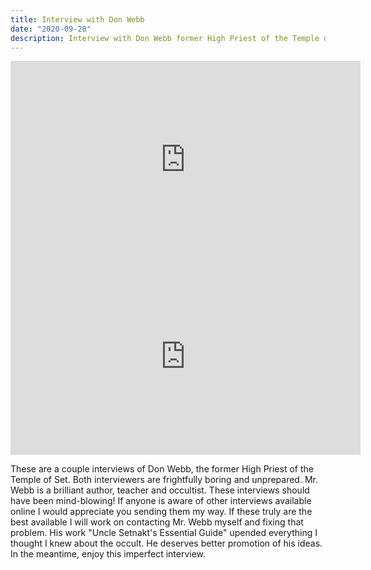 ```yaml
---
title: Interview with Don Webb
date: "2020-09-20"
description: Interview with Don Webb former High Priest of the Temple of Set.
---
```


<iframe width="560" height="315" src="https://www.youtube.com/embed/4y6H0AiS1Gg" frameborder="0" allow="accelerometer; autoplay; clipboard-write; encrypted-media; gyroscope; picture-in-picture" allowfullscreen></iframe>

<iframe width="560" height="315" src="https://www.youtube.com/embed/Xl8L5gHKqA0" frameborder="0" allow="accelerometer; autoplay; clipboard-write; encrypted-media; gyroscope; picture-in-picture" allowfullscreen></iframe>

These are a couple interviews of Don Webb, the former High Priest of the Temple of Set. Both interviewers are frightfully boring and unprepared. Mr. Webb is a brilliant author, teacher and occultist. These interviews should have been mind-blowing! If anyone is aware of other interviews available online I would appreciate you sending them my way. If these truly are the best available I will work on contacting Mr. Webb myself and fixing that problem. His work "Uncle Setnakt's Essential Guide" upended everything I thought I knew about the occult. He deserves better promotion of his ideas. In the meantime, enjoy this imperfect interview.

